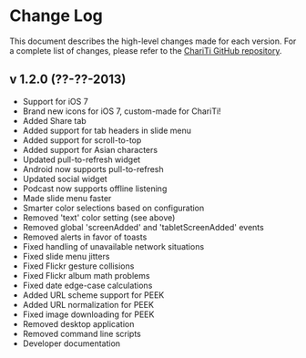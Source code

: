 Change Log
========================

This document describes the high-level changes made for each version. For a complete list of changes, please refer to the [ChariTi GitHub repository](http://github.com/mcongrove/ChariTi/).

v 1.2.0 (??-??-2013)
--------------------
*	Support for iOS 7
*	Brand new icons for iOS 7, custom-made for ChariTi!
*	Added Share tab
*	Added support for tab headers in slide menu
*	Added support for scroll-to-top
*	Added support for Asian characters
*	Updated pull-to-refresh widget
*	Android now supports pull-to-refresh
*	Updated social widget
*	Podcast now supports offline listening
*	Made slide menu faster
*	Smarter color selections based on configuration
*	Removed 'text' color setting (see above)
*	Removed global 'screenAdded' and 'tabletScreenAdded' events
*	Removed alerts in favor of toasts
*	Fixed handling of unavailable network situations
*	Fixed slide menu jitters
*	Fixed Flickr gesture collisions
*	Fixed Flickr album math problems
*	Fixed date edge-case calculations
*	Added URL scheme support for PEEK
*	Added URL normalization for PEEK
*	Fixed image downloading for PEEK
*	Removed desktop application
*	Removed command line scripts
*	Developer documentation